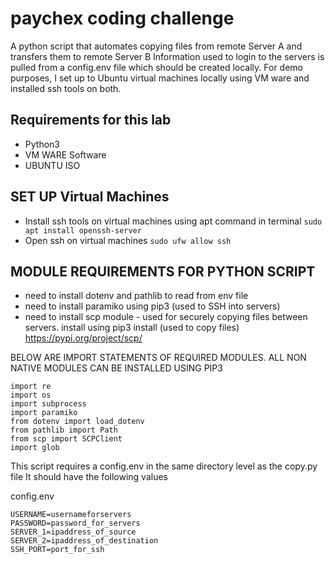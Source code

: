 # paychex coding challenge
A python script that automates copying files from remote Server A and transfers them to remote Server B
Information used to login to the servers is pulled from a config.env file which should be created locally.
For demo purposes, I set up to Ubuntu virtual machines locally using VM ware and installed ssh tools on both.

## Requirements for this lab
 - Python3
 - VM WARE Software
 - UBUNTU ISO


## SET UP Virtual Machines
- Install ssh tools on virtual machines using apt command in terminal ```sudo apt install openssh-server```
- Open ssh on virtual machines  ```sudo ufw allow ssh```

## MODULE REQUIREMENTS FOR PYTHON SCRIPT
- need to install dotenv and pathlib to read from env file
- need to install paramiko using pip3 (used to SSH into servers)
- need to install scp module - used for securely copying files between servers. install using  pip3 install (used to copy files) https://pypi.org/project/scp/

BELOW ARE IMPORT STATEMENTS OF REQUIRED MODULES. ALL NON NATIVE MODULES CAN BE INSTALLED USING PIP3 
```
import re
import os
import subprocess
import paramiko
from dotenv import load_dotenv
from pathlib import Path
from scp import SCPClient
import glob 
```

This script requires a config.env in the same directory level as the copy.py file
It should have the following values

config.env 
```
USERNAME=usernameforservers
PASSWORD=password_for_servers
SERVER_1=ipaddress_of_source
SERVER_2=ipaddress_of_destination
SSH_PORT=port_for_ssh
```
